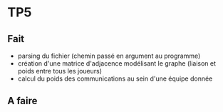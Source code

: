 # TP5

## Fait

* parsing du fichier (chemin passé en argument au programme)
* création d'une matrice d'adjacence modélisant le graphe (liaison et poids entre tous les joueurs)
* calcul du poids des communications au sein d'une équipe donnée

## A faire